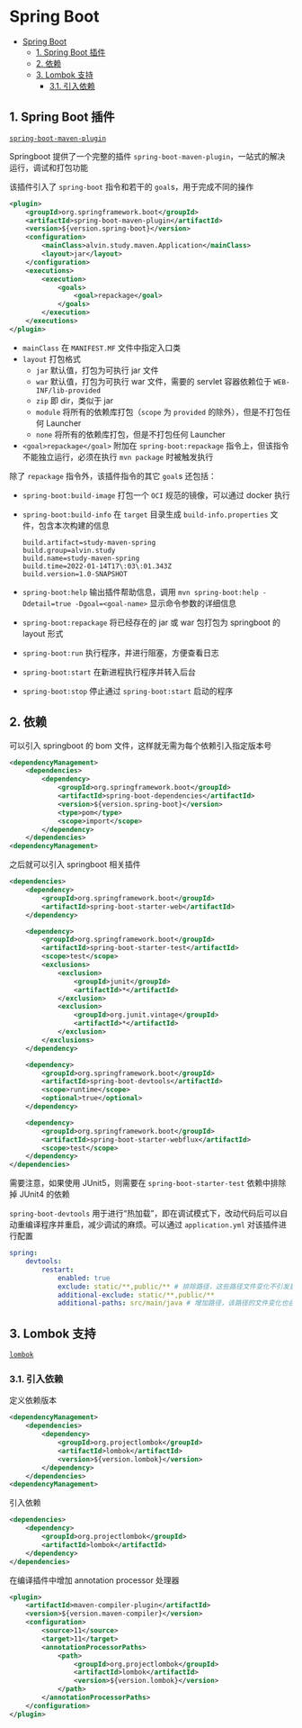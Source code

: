 # Spring Boot

- [Spring Boot](#spring-boot)
  - [1. Spring Boot 插件](#1-spring-boot-插件)
  - [2. 依赖](#2-依赖)
  - [3. Lombok 支持](#3-lombok-支持)
    - [3.1. 引入依赖](#31-引入依赖)

## 1. Spring Boot 插件

[`spring-boot-maven-plugin`](`https://docs.spring.io/spring-boot/docs/2.3.0.RELEASE/maven-plugin/reference/html/`)

Springboot 提供了一个完整的插件 `spring-boot-maven-plugin`，一站式的解决运行，调试和打包功能

该插件引入了 `spring-boot` 指令和若干的 `goal`s，用于完成不同的操作

```xml
<plugin>
    <groupId>org.springframework.boot</groupId>
    <artifactId>spring-boot-maven-plugin</artifactId>
    <version>${version.spring-boot}</version>
    <configuration>
        <mainClass>alvin.study.maven.Application</mainClass>
        <layout>jar</layout>
    </configuration>
    <executions>
        <execution>
            <goals>
                <goal>repackage</goal>
            </goals>
        </execution>
    </executions>
</plugin>
```

- `mainClass` 在 `MANIFEST.MF` 文件中指定入口类
- `layout` 打包格式
  - `jar` 默认值，打包为可执行 jar 文件
  - `war` 默认值，打包为可执行 war 文件，需要的 servlet 容器依赖位于 `WEB-INF/lib-provided`
  - `zip` 即 dir，类似于 jar
  - `module` 将所有的依赖库打包（`scope` 为 `provided` 的除外），但是不打包任何 Launcher
  - `none` 将所有的依赖库打包，但是不打包任何 Launcher
- `<goal>repackage</goal>` 附加在 `spring-boot:repackage` 指令上，但该指令不能独立运行，必须在执行 `mvn package` 时被触发执行

除了 `repackage` 指令外，该插件指令的其它 `goal`s 还包括：

- `spring-boot:build-image` 打包一个 `OCI` 规范的镜像，可以通过 docker 执行
- `spring-boot:build-info` 在 `target` 目录生成 `build-info.properties` 文件，包含本次构建的信息

    ```property
    build.artifact=study-maven-spring
    build.group=alvin.study
    build.name=study-maven-spring
    build.time=2022-01-14T17\:03\:01.343Z
    build.version=1.0-SNAPSHOT
    ```

- `spring-boot:help` 输出插件帮助信息，调用 `mvn spring-boot:help -Ddetail=true -Dgoal=<goal-name>` 显示命令参数的详细信息
- `spring-boot:repackage` 将已经存在的 jar 或 war 包打包为 springboot 的 layout 形式
- `spring-boot:run` 执行程序，并进行阻塞，方便查看日志
- `spring-boot:start` 在新进程执行程序并转入后台
- `spring-boot:stop` 停止通过 `spring-boot:start` 启动的程序

## 2. 依赖

可以引入 springboot 的 bom 文件，这样就无需为每个依赖引入指定版本号

```xml
<dependencyManagement>
    <dependencies>
        <dependency>
            <groupId>org.springframework.boot</groupId>
            <artifactId>spring-boot-dependencies</artifactId>
            <version>${version.spring-boot}</version>
            <type>pom</type>
            <scope>import</scope>
        </dependency>
    </dependencies>
<dependencyManagement>
```

之后就可以引入 springboot 相关插件

```xml
<dependencies>
    <dependency>
        <groupId>org.springframework.boot</groupId>
        <artifactId>spring-boot-starter-web</artifactId>
    </dependency>

    <dependency>
        <groupId>org.springframework.boot</groupId>
        <artifactId>spring-boot-starter-test</artifactId>
        <scope>test</scope>
        <exclusions>
            <exclusion>
                <groupId>junit</groupId>
                <artifactId>*</artifactId>
            </exclusion>
            <exclusion>
                <groupId>org.junit.vintage</groupId>
                <artifactId>*</artifactId>
            </exclusion>
        </exclusions>
    </dependency>

    <dependency>
        <groupId>org.springframework.boot</groupId>
        <artifactId>spring-boot-devtools</artifactId>
        <scope>runtime</scope>
        <optional>true</optional>
    </dependency>

    <dependency>
        <groupId>org.springframework.boot</groupId>
        <artifactId>spring-boot-starter-webflux</artifactId>
        <scope>test</scope>
    </dependency>
</dependencies>
```

需要注意，如果使用 JUnit5，则需要在 `spring-boot-starter-test` 依赖中排除掉 JUnit4 的依赖

`spring-boot-devtools` 用于进行“热加载”，即在调试模式下，改动代码后可以自动重编译程序并重启，减少调试的麻烦。可以通过 `application.yml` 对该插件进行配置

```yml
spring:
    devtools:
        restart:
            enabled: true
            exclude: static/**,public/** # 排除路径，这些路径文件变化不引发重编译
            additional-exclude: static/**,public/**
            additional-paths: src/main/java # 增加路径，该路径的文件变化也会引起重编译
```

## 3. Lombok 支持

[`lombok`](https://projectlombok.org/setup/maven)

### 3.1. 引入依赖

定义依赖版本

```xml
<dependencyManagement>
    <dependencies>
        <dependency>
            <groupId>org.projectlombok</groupId>
            <artifactId>lombok</artifactId>
            <version>${version.lombok}</version>
        </dependency>
    </dependencies>
<dependencyManagement>
```

引入依赖

```xml
<dependencies>
    <dependency>
        <groupId>org.projectlombok</groupId>
        <artifactId>lombok</artifactId>
    </dependency>
</dependencies>
```

在编译插件中增加 annotation processor 处理器

```xml
<plugin>
    <artifactId>maven-compiler-plugin</artifactId>
    <version>${version.maven-compiler}</version>
    <configuration>
        <source>11</source>
        <target>11</target>
        <annotationProcessorPaths>
            <path>
                <groupId>org.projectlombok</groupId>
                <artifactId>lombok</artifactId>
                <version>${version.lombok}</version>
            </path>
        </annotationProcessorPaths>
    </configuration>
</plugin>
```
